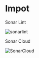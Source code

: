 

# Impot
Sonar Lint 
  
![sonarlint](https://github.com/noj911/Impot/assets/80030614/38250a82-5a87-4d9d-a712-944711a029e1)


Sonar Cloud




![SonarCloud](https://github.com/noj911/Impot/assets/80030614/faef860e-5e82-457f-af6e-f138c6d75272)




